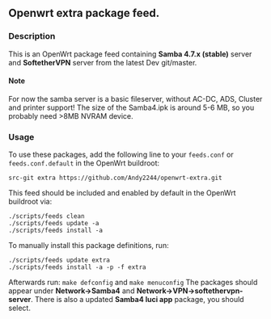 ## Openwrt extra package feed.

### Description

This is an OpenWrt package feed containing **Samba 4.7.x (stable)** server and **SoftetherVPN** server from the latest Dev git/master.

#### Note
For now the samba server is a basic fileserver, without AC-DC, ADS, Cluster and printer support!
The size of the Samba4.ipk is around 5-6 MB, so you probably need >8MB NVRAM device.

### Usage

To use these packages, add the following line to your ```feeds.conf``` or ```feeds.conf.default``` in the OpenWrt buildroot:

```src-git extra https://github.com/Andy2244/openwrt-extra.git```

This feed should be included and enabled by default in the OpenWrt buildroot via:
```
./scripts/feeds clean
./scripts/feeds update -a
./scripts/feeds install -a
```
To manually install this package definitions, run:
```
./scripts/feeds update extra
./scripts/feeds install -a -p -f extra
```

Afterwards run: 
```make defconfig``` and ```make menuconfig```
The packages should appear under **Network->Samba4** and **Network->VPN->softethervpn-server**. There is also a updated **Samba4 luci app** package, you should select.
